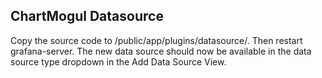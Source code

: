 ## ChartMogul Datasource

Copy the source code to /public/app/plugins/datasource/. Then restart grafana-server. The new data source should now be available in the data source type dropdown in the Add Data Source View.
